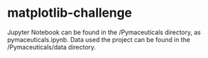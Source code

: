 # matplotlib-challenge

Jupyter Notebook can be found in the /Pymaceuticals directory, as pymaceuticals.ipynb.
Data used the project can be found in the /Pymaceuticals/data directory.